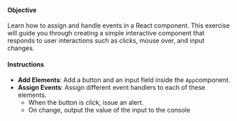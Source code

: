 <h4>Objective</h4>
<p>Learn how to assign and handle events in a React component. This exercise will guide you through creating a simple interactive component that responds to user interactions such as clicks, mouse over, and input changes.</p>
<h4>Instructions</h4>
<ul>
<li><strong>Add Elements</strong>: Add a button and an input field inside the <code>App</code>component.</li>
<li><strong>Assign Events</strong>: Assign different event handlers to each of these elements.
<ul>
<li>When the button is click, issue an alert.</li>
<li>On change, output the value of the input to the console</li>
</ul>
</li>
</ul>